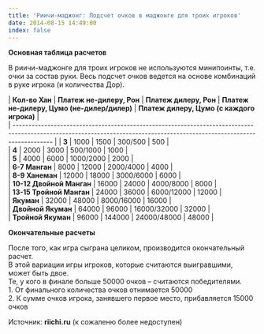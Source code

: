 ```yaml
---
title: 'Риичи-маджонг: Подсчет очков в маджонге для троих игроков'
date: 2014-08-15 14:49:00
index: false
---
```


**Основная таблица расчетов**

В риичи-маджонге для троих игроков не используются минипоинты, т.е. очки за состав руки. Весь подсчет очков ведется на основе комбинаций в руке игрока (и количества Дор).  
<!-- more -->

| **Кол-во Хан**           | **Платеж не-дилеру, Рон** | **Платеж дилеру, Рон** | **Платеж не-дилеру, Цумо (не-дилер/дилер)** | **Платеж дилеру, Цумо (с каждого игрока)** |  
| ------------------------------------------------------------------------------------------------------------------------------------------------------------------------ |
| **3**                    |                      1000 |                   1500 |                                     300/500 |                                        500 |  
| **4**                    |                      2000 |                   3000 |                                    500/1000 |                                       1000 |  
| **5**                    |                      4000 |                   6000 |                                   1000/2000 |                                       2000 |  
| **6-7 Манган**           |                      8000 |                  12000 |                                   2000/4000 |                                       4000 |  
| **8-9 Ханеман**          |                     12000 |                  18000 |                                   3000/6000 |                                       6000 |  
| **10-12 Двойной Манган** |                     16000 |                  24000 |                                   4000/8000 |                                       8000 |  
| **13-15 Тройной Манган** |                     24000 |                  36000 |                                  6000/12000 |                                      12000 |  
| **Якуман**               |                     32000 |                  48000 |                                  8000/16000 |                                      16000 |  
| **Двойной Якуман**       |                     64000 |                  96000 |                                 16000/32000 |                                      32000 |  
| **Тройной Якуман**       |                     96000 |                 144000 |                                 24000/48000 |                                      48000 | 

  
**Окончательные расчеты**

После того, как игра сыграна целиком, производится окончательный расчет.  
В этой вариации игры игроков, которые считаются выигравшими, может быть двое.  
Те, у кого в финале больше 50000 очков – считаются победителями.  
1\. От финального количества очков отнимается 50000  
2\. К сумме очков игрока, занявшего первое место, прибавляется 15000 очков


Источник: **riichi.ru** (к сожаленю более недоступен)

  

